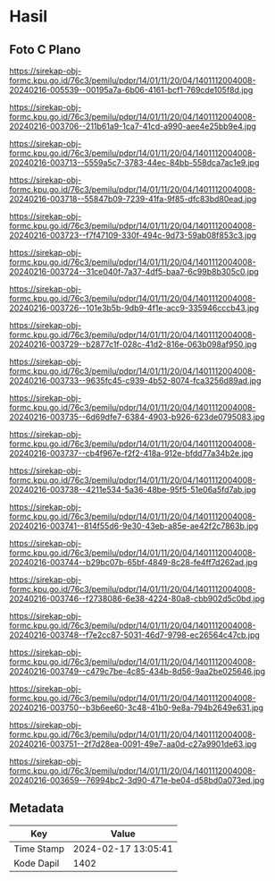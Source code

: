 # Hasil

## Foto C Plano

https://sirekap-obj-formc.kpu.go.id/76c3/pemilu/pdpr/14/01/11/20/04/1401112004008-20240216-005539--00195a7a-6b06-4161-bcf1-769cde105f8d.jpg

https://sirekap-obj-formc.kpu.go.id/76c3/pemilu/pdpr/14/01/11/20/04/1401112004008-20240216-003706--211b61a9-1ca7-41cd-a990-aee4e25bb9e4.jpg

https://sirekap-obj-formc.kpu.go.id/76c3/pemilu/pdpr/14/01/11/20/04/1401112004008-20240216-003713--5559a5c7-3783-44ec-84bb-558dca7ac1e9.jpg

https://sirekap-obj-formc.kpu.go.id/76c3/pemilu/pdpr/14/01/11/20/04/1401112004008-20240216-003718--55847b09-7239-41fa-9f85-dfc83bd80ead.jpg

https://sirekap-obj-formc.kpu.go.id/76c3/pemilu/pdpr/14/01/11/20/04/1401112004008-20240216-003723--f7f47109-330f-494c-9d73-59ab08f853c3.jpg

https://sirekap-obj-formc.kpu.go.id/76c3/pemilu/pdpr/14/01/11/20/04/1401112004008-20240216-003724--31ce040f-7a37-4df5-baa7-6c99b8b305c0.jpg

https://sirekap-obj-formc.kpu.go.id/76c3/pemilu/pdpr/14/01/11/20/04/1401112004008-20240216-003726--101e3b5b-9db9-4f1e-acc9-335946cccb43.jpg

https://sirekap-obj-formc.kpu.go.id/76c3/pemilu/pdpr/14/01/11/20/04/1401112004008-20240216-003729--b2877c1f-028c-41d2-816e-063b098af950.jpg

https://sirekap-obj-formc.kpu.go.id/76c3/pemilu/pdpr/14/01/11/20/04/1401112004008-20240216-003733--9635fc45-c939-4b52-8074-fca3256d89ad.jpg

https://sirekap-obj-formc.kpu.go.id/76c3/pemilu/pdpr/14/01/11/20/04/1401112004008-20240216-003735--6d69dfe7-6384-4903-b926-623de0795083.jpg

https://sirekap-obj-formc.kpu.go.id/76c3/pemilu/pdpr/14/01/11/20/04/1401112004008-20240216-003737--cb4f967e-f2f2-418a-912e-bfdd77a34b2e.jpg

https://sirekap-obj-formc.kpu.go.id/76c3/pemilu/pdpr/14/01/11/20/04/1401112004008-20240216-003738--4211e534-5a36-48be-95f5-51e06a5fd7ab.jpg

https://sirekap-obj-formc.kpu.go.id/76c3/pemilu/pdpr/14/01/11/20/04/1401112004008-20240216-003741--814f55d6-9e30-43eb-a85e-ae42f2c7863b.jpg

https://sirekap-obj-formc.kpu.go.id/76c3/pemilu/pdpr/14/01/11/20/04/1401112004008-20240216-003744--b29bc07b-65bf-4849-8c28-fe4ff7d262ad.jpg

https://sirekap-obj-formc.kpu.go.id/76c3/pemilu/pdpr/14/01/11/20/04/1401112004008-20240216-003746--f2738086-6e38-4224-80a8-cbb902d5c0bd.jpg

https://sirekap-obj-formc.kpu.go.id/76c3/pemilu/pdpr/14/01/11/20/04/1401112004008-20240216-003748--f7e2cc87-5031-46d7-9798-ec26564c47cb.jpg

https://sirekap-obj-formc.kpu.go.id/76c3/pemilu/pdpr/14/01/11/20/04/1401112004008-20240216-003749--c479c7be-4c85-434b-8d56-9aa2be025646.jpg

https://sirekap-obj-formc.kpu.go.id/76c3/pemilu/pdpr/14/01/11/20/04/1401112004008-20240216-003750--b3b6ee60-3c48-41b0-9e8a-794b2649e631.jpg

https://sirekap-obj-formc.kpu.go.id/76c3/pemilu/pdpr/14/01/11/20/04/1401112004008-20240216-003751--2f7d28ea-0091-49e7-aa0d-c27a9901de63.jpg

https://sirekap-obj-formc.kpu.go.id/76c3/pemilu/pdpr/14/01/11/20/04/1401112004008-20240216-003659--76994bc2-3d90-471e-be04-d58bd0a073ed.jpg


## Metadata

| Key        | Value               |
| ---------- | ------------------- |
| Time Stamp | 2024-02-17 13:05:41 |
| Kode Dapil | 1402                |



